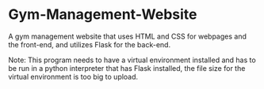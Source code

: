 # Gym-Management-Website
A gym management website that uses HTML and CSS for webpages and the front-end, and utilizes Flask for the back-end.

Note: This program needs to have a virtual environment installed and has to be run in a python interpreter that has Flask installed, the file size for the virtual environment is too big to upload.
